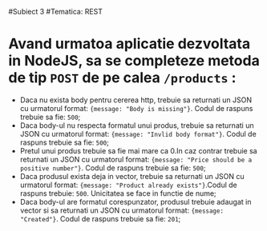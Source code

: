 #Subiect 3
#Tematica: REST

# Avand urmatoa aplicatie dezvoltata in NodeJS, sa se completeze metoda de tip `POST` de pe calea `/products` :

- Daca nu exista body pentru cererea http, trebuie sa returnati un JSON cu urmatorul format: `{message: "Body is missing"}`. Codul de raspuns trebuie sa fie: `500`;
- Daca body-ul nu respecta formatul unui produs, trebuie sa returnati un JSON cu urmatorul format: `{message: "Invlid body format"}`. Codul de raspuns trebuie sa fie: `500`;
- Pretul unui produs trebuie sa fie mai mare ca 0.In caz contrar trebuie sa returnati un JSON cu urmatorul format: `{message: "Price should be a positive number"}`. Codul de raspuns trebuie sa fie: `500`; 
- Daca produsul exista deja in vector, trebuie sa returnati un JSON cu urmatorul format: `{message: "Product already exists"}`.Codul de raspuns trebuie: `500`. Unicitatea se face in functie de nume;
- Daca body-ul are formatul corespunzator, produsul trebuie adaugat in vector si sa returnati un JSON cu urmatorul format: `{message: "Created"}`. Codul de raspuns trebuie sa fie: `201`;